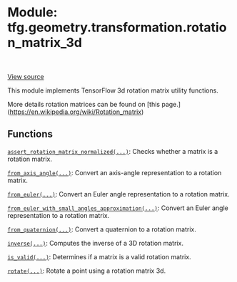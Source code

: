<div itemscope itemtype="http://developers.google.com/ReferenceObject">
<meta itemprop="name" content="tfg.geometry.transformation.rotation_matrix_3d" />
<meta itemprop="path" content="Stable" />
</div>

# Module: tfg.geometry.transformation.rotation_matrix_3d

<!-- Insert buttons and diff -->

<table class="tfo-notebook-buttons tfo-api" align="left">
</table>

<a target="_blank" href="https://github.com/tensorflow/graphics/blob/master/tensorflow_graphics/geometry/transformation/rotation_matrix_3d.py">View source</a>



This module implements TensorFlow 3d rotation matrix utility functions.


More details rotation matrices can be found on [this page.]
(https://en.wikipedia.org/wiki/Rotation_matrix)

## Functions

[`assert_rotation_matrix_normalized(...)`](../../../tfg/geometry/transformation/rotation_matrix_3d/assert_rotation_matrix_normalized.md): Checks whether a matrix is a rotation matrix.

[`from_axis_angle(...)`](../../../tfg/geometry/transformation/rotation_matrix_3d/from_axis_angle.md): Convert an axis-angle representation to a rotation matrix.

[`from_euler(...)`](../../../tfg/geometry/transformation/rotation_matrix_3d/from_euler.md): Convert an Euler angle representation to a rotation matrix.

[`from_euler_with_small_angles_approximation(...)`](../../../tfg/geometry/transformation/rotation_matrix_3d/from_euler_with_small_angles_approximation.md): Convert an Euler angle representation to a rotation matrix.

[`from_quaternion(...)`](../../../tfg/geometry/transformation/rotation_matrix_3d/from_quaternion.md): Convert a quaternion to a rotation matrix.

[`inverse(...)`](../../../tfg/geometry/transformation/rotation_matrix_3d/inverse.md): Computes the inverse of a 3D rotation matrix.

[`is_valid(...)`](../../../tfg/geometry/transformation/rotation_matrix_3d/is_valid.md): Determines if a matrix is a valid rotation matrix.

[`rotate(...)`](../../../tfg/geometry/transformation/rotation_matrix_3d/rotate.md): Rotate a point using a rotation matrix 3d.


